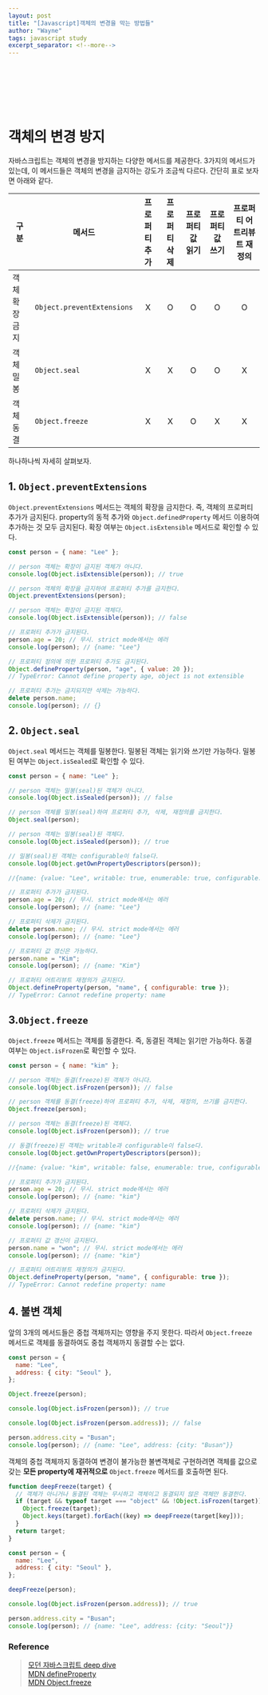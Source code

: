 ```yaml
---
layout: post
title: "[Javascript]객체의 변경을 막는 방법들"
author: "Wayne"
tags: javascript study
excerpt_separator: <!--more-->
---
```


<span style="color:rgba(0,0,0,0)">어떻게 객체의 변경을 막을수 있을까?</span>

<!--more-->

<br/><br/><br/>

# 객체의 변경 방지

자바스크립트는 객체의 변경을 방지하는 다양한 메서드를 제공한다. 3가지의 메서드가 있는데, 이 메서드들은 객체의 변경을 금지하는 강도가 조금씩 다르다. 간단히 표로 보자면 아래와 같다.

| 구분           | 메서드                     | 프로퍼티 추가 | 프로퍼티 삭제 | 프로퍼티 값 읽기 | 프로퍼티 값 쓰기 | 프로퍼티 어트리뷰트 재정의 |
| -------------- | -------------------------- | :-----------: | :-----------: | :--------------: | :--------------: | :------------------------: |
| 객체 확장 금지 | `Object.preventExtensions` |       X       |       O       |        O         |        O         |             O              |
| 객체 밀봉      | `Object.seal`              |       X       |       X       |        O         |        O         |             X              |
| 객체 동결      | `Object.freeze`            |       X       |       X       |        O         |        X         |             X              |

하나하나씩 자세히 살펴보자.

## 1. `Object.preventExtensions`

`Object.preventExtensions` 메서드는 객체의 확장을 금지한다. 즉, 객체의 프로퍼티 추가가 금지된다. property의 동적 추가와 `Object.definedProperty` 메서드 이용하여 추가하는 것 모두 금지된다. 확장 여부는 `Object.isExtensible` 메서드로 확인할 수 있다.

```js
const person = { name: "Lee" };

// person 객체는 확장이 금지된 객체가 아니다.
console.log(Object.isExtensible(person)); // true

// person 객체의 확장을 금지하여 프로퍼티 추가를 금지한다.
Object.preventExtensions(person);

// person 객체는 확장이 금지된 객체다.
console.log(Object.isExtensible(person)); // false

// 프로퍼티 추가가 금지된다.
person.age = 20; // 무시. strict mode에서는 에러
console.log(person); // {name: "Lee"}

// 프로퍼티 정의에 의한 프로퍼티 추가도 금지된다.
Object.defineProperty(person, "age", { value: 20 });
// TypeError: Cannot define property age, object is not extensible

// 프로퍼티 추가는 금지되지만 삭제는 가능하다.
delete person.name;
console.log(person); // {}
```

## 2. `Object.seal`

`Object.seal` 메서드는 객체를 밀봉한다. 밀봉된 객체는 읽기와 쓰기만 가능하다. 밀봉된 여부는 `Object.isSealed`로 확인할 수 있다.

```js
const person = { name: "Lee" };

// person 객체는 밀봉(seal)된 객체가 아니다.
console.log(Object.isSealed(person)); // false

// person 객체를 밀봉(seal)하여 프로퍼티 추가, 삭제, 재정의를 금지한다.
Object.seal(person);

// person 객체는 밀봉(seal)된 객체다.
console.log(Object.isSealed(person)); // true

// 밀봉(seal)된 객체는 configurable이 false다.
console.log(Object.getOwnPropertyDescriptors(person));

//{name: {value: "Lee", writable: true, enumerable: true, configurable: false}}

// 프로퍼티 추가가 금지된다.
person.age = 20; // 무시. strict mode에서는 에러
console.log(person); // {name: "Lee"}

// 프로퍼티 삭제가 금지된다.
delete person.name; // 무시. strict mode에서는 에러
console.log(person); // {name: "Lee"}

// 프로퍼티 값 갱신은 가능하다.
person.name = "Kim";
console.log(person); // {name: "Kim"}

// 프로퍼티 어트리뷰트 재정의가 금지된다.
Object.defineProperty(person, "name", { configurable: true });
// TypeError: Cannot redefine property: name
```

## 3.`Object.freeze`

`Object.freeze` 메서드는 객체를 동결한다. 즉, 동결된 객체는 읽기만 가능하다. 동결 여부는 `Object.isFrozen`로 확인할 수 있다.

```js
const person = { name: "kim" };

// person 객체는 동결(freeze)된 객체가 아니다.
console.log(Object.isFrozen(person)); // false

// person 객체를 동결(freeze)하여 프로퍼티 추가, 삭제, 재정의, 쓰기를 금지한다.
Object.freeze(person);

// person 객체는 동결(freeze)된 객체다.
console.log(Object.isFrozen(person)); // true

// 동결(freeze)된 객체는 writable과 configurable이 false다.
console.log(Object.getOwnPropertyDescriptors(person));

//{name: {value: "kim", writable: false, enumerable: true, configurable: false}}

// 프로퍼티 추가가 금지된다.
person.age = 20; // 무시. strict mode에서는 에러
console.log(person); // {name: "kim"}

// 프로퍼티 삭제가 금지된다.
delete person.name; // 무시. strict mode에서는 에러
console.log(person); // {name: "kim"}

// 프로퍼티 값 갱신이 금지된다.
person.name = "won"; // 무시. strict mode에서는 에러
console.log(person); // {name: "kim"}

// 프로퍼티 어트리뷰트 재정의가 금지된다.
Object.defineProperty(person, "name", { configurable: true });
// TypeError: Cannot redefine property: name
```

## 4. 불변 객체

앞의 3개의 메서드들은 중첩 객체까지는 영향을 주지 못한다. 따라서 `Object.freeze` 메서드로 객체를 동결하여도 중첩 객체까지 동결할 수는 없다.

```js
const person = {
  name: "Lee",
  address: { city: "Seoul" },
};

Object.freeze(person);

console.log(Object.isFrozen(person)); // true

console.log(Object.isFrozen(person.address)); // false

person.address.city = "Busan";
console.log(person); // {name: "Lee", address: {city: "Busan"}}
```

객체의 중첩 객체까지 동결하여 변경이 불가능한 불변객체로 구현하려면 객체를 값으로 갖는 **모든 property에 재귀적으로** `Object.freeze` 메서드를 호출하면 된다.

```js
function deepFreeze(target) {
  // 객체가 아니거나 동결된 객체는 무시하고 객체이고 동결되지 않은 객체만 동결한다.
  if (target && typeof target === "object" && !Object.isFrozen(target)) {
    Object.freeze(target);
    Object.keys(target).forEach((key) => deepFreeze(target[key]));
  }
  return target;
}

const person = {
  name: "Lee",
  address: { city: "Seoul" },
};

deepFreeze(person);

console.log(Object.isFrozen(person.address)); // true

person.address.city = "Busan";
console.log(person); // {name: "Lee", address: {city: "Seoul"}}
```

### Reference

> [모던 자바스크립트 deep dive](https://wikibook.co.kr/mjs/)<br/> [MDN defineProperty](https://developer.mozilla.org/ko/docs/Web/JavaScript/Reference/Global_Objects/Object/defineProperty) <br/>[MDN Object.freeze](https://developer.mozilla.org/ko/docs/Web/JavaScript/Reference/Global_Objects/Object/freeze)
